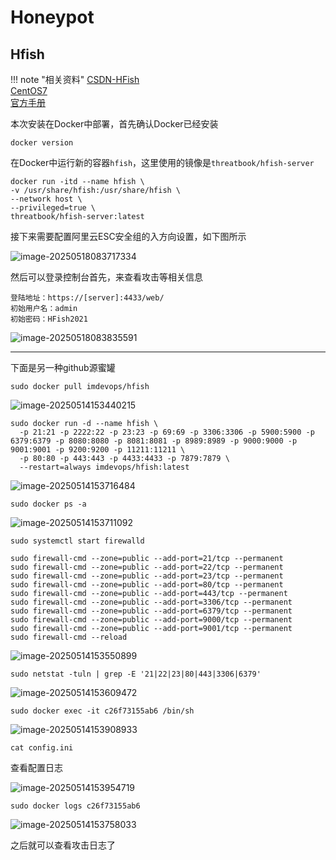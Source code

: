 # Honeypot

##  Hfish

!!! note "相关资料"
    [CSDN-HFish](https://blog.csdn.net/qq_49422880/article/details/121937941)<br>
    [CentOS7](https://www.cnblogs.com/tanghaorong/p/13210794.html)<br>
    [官方手册](https://hfish.net/#/highinteractive)<br>



本次安装在Docker中部署，首先确认Docker已经安装

```
docker version
```

在Docker中运行新的容器`hfish`，这里使用的镜像是`threatbook/hfish-server`

```
docker run -itd --name hfish \
-v /usr/share/hfish:/usr/share/hfish \
--network host \
--privileged=true \
threatbook/hfish-server:latest
```

接下来需要配置阿里云ESC安全组的入方向设置，如下图所示

![image-20250518083717334](https://zyysite.oss-cn-hangzhou.aliyuncs.com/202505180837473.png)

然后可以登录控制台首先，来查看攻击等相关信息

```
登陆地址：https://[server]:4433/web/
初始用户名：admin
初始密码：HFish2021
```

![image-20250518083835591](https://zyysite.oss-cn-hangzhou.aliyuncs.com/202505180838755.png)



------

下面是另一种github源蜜罐

```
sudo docker pull imdevops/hfish
```

![image-20250514153440215](https://zyysite.oss-cn-hangzhou.aliyuncs.com/202505141534343.png)



```
sudo docker run -d --name hfish \
  -p 21:21 -p 2222:22 -p 23:23 -p 69:69 -p 3306:3306 -p 5900:5900 -p 6379:6379 -p 8080:8080 -p 8081:8081 -p 8989:8989 -p 9000:9000 -p 9001:9001 -p 9200:9200 -p 11211:11211 \
  -p 80:80 -p 443:443 -p 4433:4433 -p 7879:7879 \
  --restart=always imdevops/hfish:latest
```

![image-20250514153716484](https://zyysite.oss-cn-hangzhou.aliyuncs.com/202505141537566.png)

```
sudo docker ps -a
```

![image-20250514153711092](https://zyysite.oss-cn-hangzhou.aliyuncs.com/202505141537202.png)

```
sudo systemctl start firewalld
```



```
sudo firewall-cmd --zone=public --add-port=21/tcp --permanent
sudo firewall-cmd --zone=public --add-port=22/tcp --permanent
sudo firewall-cmd --zone=public --add-port=23/tcp --permanent
sudo firewall-cmd --zone=public --add-port=80/tcp --permanent
sudo firewall-cmd --zone=public --add-port=443/tcp --permanent
sudo firewall-cmd --zone=public --add-port=3306/tcp --permanent
sudo firewall-cmd --zone=public --add-port=6379/tcp --permanent
sudo firewall-cmd --zone=public --add-port=9000/tcp --permanent
sudo firewall-cmd --zone=public --add-port=9001/tcp --permanent
sudo firewall-cmd --reload
```

![image-20250514153550899](https://zyysite.oss-cn-hangzhou.aliyuncs.com/202505141535976.png)



```
sudo netstat -tuln | grep -E '21|22|23|80|443|3306|6379'
```

![image-20250514153609472](https://zyysite.oss-cn-hangzhou.aliyuncs.com/202505141536561.png)



```
sudo docker exec -it c26f73155ab6 /bin/sh
```

![image-20250514153908933](https://zyysite.oss-cn-hangzhou.aliyuncs.com/202505141539986.png)





```
cat config.ini
```

查看配置日志

![image-20250514153954719](https://zyysite.oss-cn-hangzhou.aliyuncs.com/202505141539866.png)



```
sudo docker logs c26f73155ab6
```

![image-20250514153758033](https://zyysite.oss-cn-hangzhou.aliyuncs.com/202505141537108.png)


之后就可以查看攻击日志了



